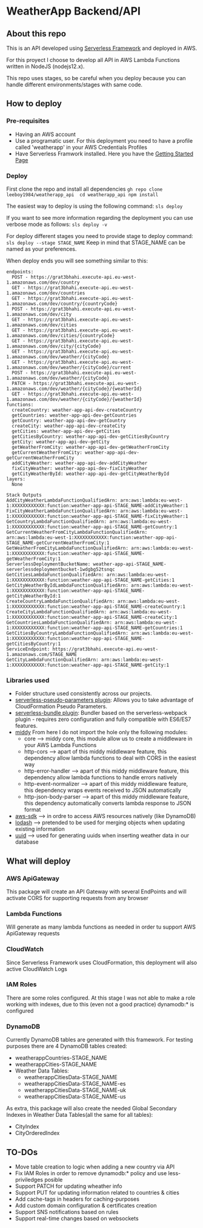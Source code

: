 # WeatherApp Backend/API

## About this repo

This is an API developed using [Serverless Framework](https://www.serverless.com/) and deployed in AWS.

For this proyect I choose to develop all API in AWS Lambda Functions written in NodeJS (nodejs12.x).

This repo uses stages, so be careful when you deploy because you can handle different environments/stages with same code.

## How to deploy

### Pre-requisites

* Having an AWS account
* Use a programatic user. For this deployment you need to have a profile called 'weatherapp' in your AWS Credentials Profiles
* Have Serverless Framwork installed. Here you have the [Getting Started Page](https://www.serverless.com/framework/docs/getting-started/)

### Deploy

First clone the repo and install all dependencies
`gh repo clone leeboy1984/weatherapp_api 
cd weatherapp_api
npm install`

The easiest way to deploy is using the following command:
`sls deploy`

If you want to see more information regarding the deployment you can use verbose mode as follows:
`sls deploy -v`

For deploy different stages you need to provide stage to deploy command:
`sls deploy --stage STAGE_NAME`
Keep in mind that STAGE_NAME can be named as your preferences.

When deploy ends you will see something similar to this:
```
endpoints:
  POST - https://grat3bhahi.execute-api.eu-west-1.amazonaws.com/dev/country
  GET - https://grat3bhahi.execute-api.eu-west-1.amazonaws.com/dev/countries
  GET - https://grat3bhahi.execute-api.eu-west-1.amazonaws.com/dev/country/{countryCode}
  POST - https://grat3bhahi.execute-api.eu-west-1.amazonaws.com/dev/city
  GET - https://grat3bhahi.execute-api.eu-west-1.amazonaws.com/dev/cities
  GET - https://grat3bhahi.execute-api.eu-west-1.amazonaws.com/dev/cities/{countryCode}
  GET - https://grat3bhahi.execute-api.eu-west-1.amazonaws.com/dev/city/{cityCode}
  GET - https://grat3bhahi.execute-api.eu-west-1.amazonaws.com/dev/weather/{cityCode}
  GET - https://grat3bhahi.execute-api.eu-west-1.amazonaws.com/dev/weather/{cityCode}/current
  POST - https://grat3bhahi.execute-api.eu-west-1.amazonaws.com/dev/weather/{cityCode}
  PATCH - https://grat3bhahi.execute-api.eu-west-1.amazonaws.com/dev/weather/{cityCode}/{weatherId}
  GET - https://grat3bhahi.execute-api.eu-west-1.amazonaws.com/dev/weather/{cityCode}/{weatherId}
functions:
  createCountry: weather-app-api-dev-createCountry
  getCountries: weather-app-api-dev-getCountries
  getCountry: weather-app-api-dev-getCountry
  createCity: weather-app-api-dev-createCity
  getCities: weather-app-api-dev-getCities
  getCitiesByCountry: weather-app-api-dev-getCitiesByCountry
  getCity: weather-app-api-dev-getCity
  getWeatherFromCity: weather-app-api-dev-getWeatherFromCity
  getCurrentWeatherFromCity: weather-app-api-dev-getCurrentWeatherFromCity
  addCityWeather: weather-app-api-dev-addCityWeather
  fixCityWeather: weather-app-api-dev-fixCityWeather
  getCityWeatherById: weather-app-api-dev-getCityWeatherById
layers:
  None

Stack Outputs
AddCityWeatherLambdaFunctionQualifiedArn: arn:aws:lambda:eu-west-1:XXXXXXXXXXXX:function:weather-app-api-STAGE_NAME-addCityWeather:1
FixCityWeatherLambdaFunctionQualifiedArn: arn:aws:lambda:eu-west-1:XXXXXXXXXXXX:function:weather-app-api-STAGE_NAME-fixCityWeather:1
GetCountryLambdaFunctionQualifiedArn: arn:aws:lambda:eu-west-1:XXXXXXXXXXXX:function:weather-app-api-STAGE_NAME-getCountry:1
GetCurrentWeatherFromCityLambdaFunctionQualifiedArn: arn:aws:lambda:eu-west-1:XXXXXXXXXXXX:function:weather-app-api-STAGE_NAME-getCurrentWeatherFromCity:1
GetWeatherFromCityLambdaFunctionQualifiedArn: arn:aws:lambda:eu-west-1:XXXXXXXXXXXX:function:weather-app-api-STAGE_NAME-getWeatherFromCity:1
ServerlessDeploymentBucketName: weather-app-api-STAGE_NAME-serverlessdeploymentbucket-1wdgbg52tsnqc
GetCitiesLambdaFunctionQualifiedArn: arn:aws:lambda:eu-west-1:XXXXXXXXXXXX:function:weather-app-api-STAGE_NAME-getCities:1
GetCityWeatherByIdLambdaFunctionQualifiedArn: arn:aws:lambda:eu-west-1:XXXXXXXXXXXX:function:weather-app-api-STAGE_NAME-getCityWeatherById:1
CreateCountryLambdaFunctionQualifiedArn: arn:aws:lambda:eu-west-1:XXXXXXXXXXXX:function:weather-app-api-STAGE_NAME-createCountry:1
CreateCityLambdaFunctionQualifiedArn: arn:aws:lambda:eu-west-1:XXXXXXXXXXXX:function:weather-app-api-STAGE_NAME-createCity:1
GetCountriesLambdaFunctionQualifiedArn: arn:aws:lambda:eu-west-1:XXXXXXXXXXXX:function:weather-app-api-STAGE_NAME-getCountries:1
GetCitiesByCountryLambdaFunctionQualifiedArn: arn:aws:lambda:eu-west-1:XXXXXXXXXXXX:function:weather-app-api-STAGE_NAME-getCitiesByCountry:1
ServiceEndpoint: https://grat3bhahi.execute-api.eu-west-1.amazonaws.com/STAGE_NAME
GetCityLambdaFunctionQualifiedArn: arn:aws:lambda:eu-west-1:XXXXXXXXXXXX:function:weather-app-api-STAGE_NAME-getCity:1
```

### Libraries used
* Folder structure used consistently across our projects.
* [serverless-pseudo-parameters plugin](https://www.npmjs.com/package/serverless-pseudo-parameters): Allows you to take advantage of CloudFormation Pseudo Parameters.
* [serverless-bundle plugin](https://www.npmjs.com/package/serverless-pseudo-parameters): Bundler based on the serverless-webpack plugin - requires zero configuration and fully compatible with ES6/ES7 features.
* [middy](https://github.com/middyjs/middy) From here I do not import the hole only the following modules: 
  * core --> middy core, this module allow us to create a middleware in your AWS Lambda Functions
  * http-cors --> apart of this middy middleware feature, this dependency allow lambda functions to deal with CORS in the easiest way
  * http-error-handler --> apart of this middy middleware feature, this dependency allow lambda functions to handle errors natively
  * http-event-normalizer --> apart of this middy middleware feature, this dependency wraps events received to JSON automatically
  * http-json-body-parser --> apart of this middy middleware feature, this dependency automatically converts lambda response to JSON format
* [aws-sdk](https://www.npmjs.com/package/aws-sdk) --> in ordre to access AWS resources natively (like DynamoDB)
* [lodash](https://www.npmjs.com/package/lodash) --> pretended to be used for merging objects when updating existing information
* [uuid](https://www.npmjs.com/package/uuid) --> used for generating uuids when inserting weather data in our database


## What will deploy

### AWS ApiGateway
This package will create an API Gateway with several EndPoints and will activate CORS for supporting requests from any browser

### Lambda Functions
Will generate as many lambda functions as needed in order tu support AWS ApiGateway requests

### CloudWatch
Since Serverless Framework uses CloudFormation, this deployment will also active CloudWatch Logs

### IAM Roles
There are some roles configured. At this stage I was not able to make a role working with indexes, due to this (even not a good practice) dynamodb:* is configured

### DynamoDB
Currently DynamoDB tables are generated with this framework. For testing purposes there are 4 DynamoDB tables created:
* weatherappCountries-STAGE_NAME
* weatherappCities-STAGE_NAME
* Weather Data Tables: 
  * weatherappCitiesData-STAGE_NAME
  * weatherappCitiesData-STAGE_NAME-es
  * weatherappCitiesData-STAGE_NAME-uk
  * weatherappCitiesData-STAGE_NAME-us

As extra, this package will also create the needed Global Secondary Indexes in Weather Data Tables(all the same for all tables):
* CityIndex
* CityOrderedIndex

## TO-DOs
* Move table creation to logic when adding a new country via API
* Fix IAM Roles in order to remove dynamodb:* policy and use less-priviledges posible
* Support PATCH for updating wheather info
* Support PUT for updating information related to countries & cities
* Add cache-tags in headers for caching-purposes
* Add custom domain configuration & certificates creation
* Support SNS notifications based on rules
* Support real-time changes based on websockets




